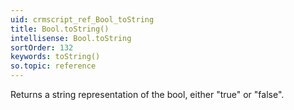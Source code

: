 ```yaml
---
uid: crmscript_ref_Bool_toString
title: Bool.toString()
intellisense: Bool.toString
sortOrder: 132
keywords: toString()
so.topic: reference
---
```



Returns a string representation of the bool, either "true" or "false".


